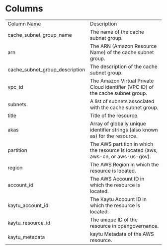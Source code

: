 # Columns  

<table>
	<tr><td>Column Name</td><td>Description</td></tr>
	<tr><td>cache_subnet_group_name</td><td>The name of the cache subnet group.</td></tr>
	<tr><td>arn</td><td>The ARN (Amazon Resource Name) of the cache subnet group.</td></tr>
	<tr><td>cache_subnet_group_description</td><td>The description of the cache subnet group.</td></tr>
	<tr><td>vpc_id</td><td>The Amazon Virtual Private Cloud identifier (VPC ID) of the cache subnet group.</td></tr>
	<tr><td>subnets</td><td>A list of subnets associated with the cache subnet group.</td></tr>
	<tr><td>title</td><td>Title of the resource.</td></tr>
	<tr><td>akas</td><td>Array of globally unique identifier strings (also known as) for the resource.</td></tr>
	<tr><td>partition</td><td>The AWS partition in which the resource is located (aws, aws-cn, or aws-us-gov).</td></tr>
	<tr><td>region</td><td>The AWS Region in which the resource is located.</td></tr>
	<tr><td>account_id</td><td>The AWS Account ID in which the resource is located.</td></tr>
	<tr><td>kaytu_account_id</td><td>The Kaytu Account ID in which the resource is located.</td></tr>
	<tr><td>kaytu_resource_id</td><td>The unique ID of the resource in opengovernance.</td></tr>
	<tr><td>kaytu_metadata</td><td>kaytu Metadata of the AWS resource.</td></tr>
</table>
